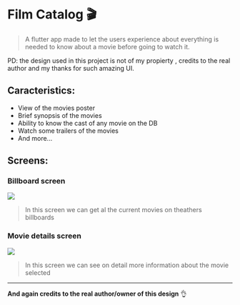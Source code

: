 # Film Catalog 🎬

> A flutter app made to let the users experience about everything is needed to know about a movie before going to watch it.

PD: the design used in this project is not of my propierty , credits to the real author and my thanks for such amazing UI.

## Caracteristics:

* View of the movies poster
* Brief synopsis of the movies
* Ability to know the cast of any movie on the DB
* Watch some trailers of the movies
* And more...

## Screens:

### Billboard screen
![](https://i.ibb.co/hCZdgXY/Screenshot-20200221-194848.jpg)
> In this screen we can get al the current movies on theathers billboards

### Movie details screen
![](https://i.ibb.co/fvWfFks/Screenshot-20200221-194917.jpg)
> In this screen we can see on detail more information about the movie selected

---
**And again credits to the real author/owner of this design** 👌
